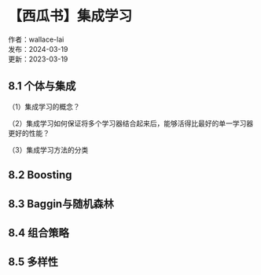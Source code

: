 # 【西瓜书】集成学习

作者：wallace-lai <br/>
发布：2024-03-19 <br/>
更新：2023-03-19 <br/>

## 8.1 个体与集成

（1）集成学习的概念？

（2）集成学习如何保证将多个学习器结合起来后，能够活得比最好的单一学习器更好的性能？

（3）集成学习方法的分类

## 8.2 Boosting

## 8.3 Baggin与随机森林

## 8.4 组合策略

## 8.5 多样性

